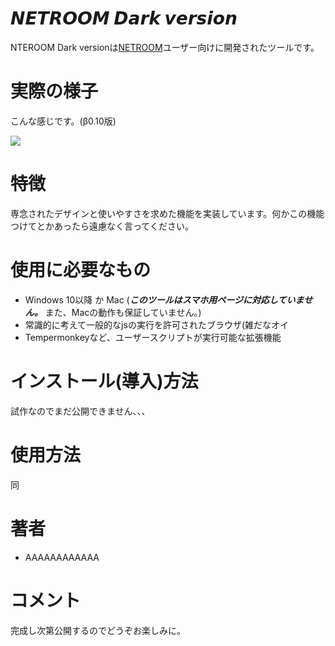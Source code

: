 # 𝙉𝙀𝙏𝙍𝙊𝙊𝙈 𝘿𝙖𝙧𝙠 𝙫𝙚𝙧𝙨𝙞𝙤𝙣

NTEROOM Dark versionは[NETROOM](https://netroom.oz96.com/)ユーザー向けに開発されたツールです。

# 実際の様子

こんな感じです。(β0.10版)

  ![](https://imgur.com/a/lQvHUX5.gif)


# 特徴

専念されたデザインと使いやすさを求めた機能を実装しています。何かこの機能つけてとかあったら遠慮なく言ってください。

# 使用に必要なもの

* Windows 10以降 か Mac (***このツールはスマホ用ページに対応していません。*** また、Macの動作も保証していません。)
* 常識的に考えて一般的なjsの実行を許可されたブラウザ(雑だなオイ
* Tempermonkeyなど、ユーザースクリプトが実行可能な拡張機能

# インストール(導入)方法

試作なのでまだ公開できません、、、

# 使用方法

同

# 著者

* AAAAAAAAAAAA

# コメント

完成し次第公開するのでどうぞお楽しみに。
